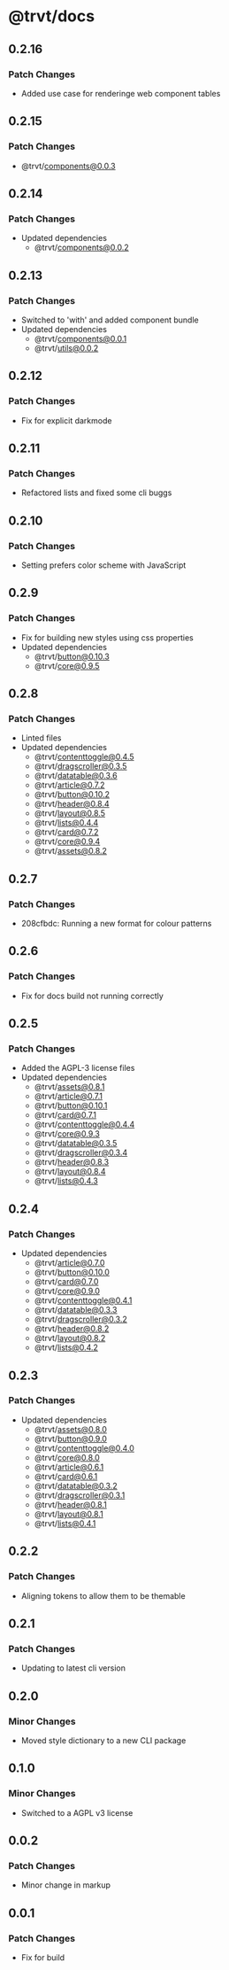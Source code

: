 # @trvt/docs

## 0.2.16

### Patch Changes

- Added use case for renderinge web component tables

## 0.2.15

### Patch Changes

- @trvt/components@0.0.3

## 0.2.14

### Patch Changes

- Updated dependencies
  - @trvt/components@0.0.2

## 0.2.13

### Patch Changes

- Switched to 'with' and added component bundle
- Updated dependencies
  - @trvt/components@0.0.1
  - @trvt/utils@0.0.2

## 0.2.12

### Patch Changes

- Fix for explicit darkmode

## 0.2.11

### Patch Changes

- Refactored lists and fixed some cli buggs

## 0.2.10

### Patch Changes

- Setting prefers color scheme with JavaScript

## 0.2.9

### Patch Changes

- Fix for building new styles using css properties
- Updated dependencies
  - @trvt/button@0.10.3
  - @trvt/core@0.9.5

## 0.2.8

### Patch Changes

- Linted files
- Updated dependencies
  - @trvt/contenttoggle@0.4.5
  - @trvt/dragscroller@0.3.5
  - @trvt/datatable@0.3.6
  - @trvt/article@0.7.2
  - @trvt/button@0.10.2
  - @trvt/header@0.8.4
  - @trvt/layout@0.8.5
  - @trvt/lists@0.4.4
  - @trvt/card@0.7.2
  - @trvt/core@0.9.4
  - @trvt/assets@0.8.2

## 0.2.7

### Patch Changes

- 208cfbdc: Running a new format for colour patterns

## 0.2.6

### Patch Changes

- Fix for docs build not running correctly

## 0.2.5

### Patch Changes

- Added the AGPL-3 license files
- Updated dependencies
  - @trvt/assets@0.8.1
  - @trvt/article@0.7.1
  - @trvt/button@0.10.1
  - @trvt/card@0.7.1
  - @trvt/contenttoggle@0.4.4
  - @trvt/core@0.9.3
  - @trvt/datatable@0.3.5
  - @trvt/dragscroller@0.3.4
  - @trvt/header@0.8.3
  - @trvt/layout@0.8.4
  - @trvt/lists@0.4.3

## 0.2.4

### Patch Changes

- Updated dependencies
  - @trvt/article@0.7.0
  - @trvt/button@0.10.0
  - @trvt/card@0.7.0
  - @trvt/core@0.9.0
  - @trvt/contenttoggle@0.4.1
  - @trvt/datatable@0.3.3
  - @trvt/dragscroller@0.3.2
  - @trvt/header@0.8.2
  - @trvt/layout@0.8.2
  - @trvt/lists@0.4.2

## 0.2.3

### Patch Changes

- Updated dependencies
  - @trvt/assets@0.8.0
  - @trvt/button@0.9.0
  - @trvt/contenttoggle@0.4.0
  - @trvt/core@0.8.0
  - @trvt/article@0.6.1
  - @trvt/card@0.6.1
  - @trvt/datatable@0.3.2
  - @trvt/dragscroller@0.3.1
  - @trvt/header@0.8.1
  - @trvt/layout@0.8.1
  - @trvt/lists@0.4.1

## 0.2.2

### Patch Changes

- Aligning tokens to allow them to be themable

## 0.2.1

### Patch Changes

- Updating to latest cli version

## 0.2.0

### Minor Changes

- Moved style dictionary to a new CLI package

## 0.1.0

### Minor Changes

- Switched to a AGPL v3 license

## 0.0.2

### Patch Changes

- Minor change in markup

## 0.0.1

### Patch Changes

- Fix for build
